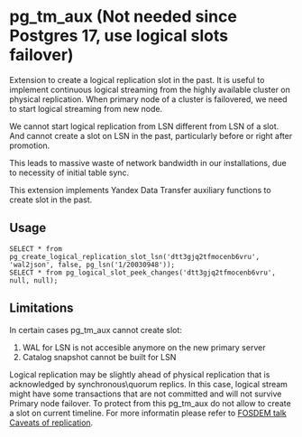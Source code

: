 # pg_tm_aux (Not needed since Postgres 17, use logical slots failover)
Extension to create a logical replication slot in the past. It is useful to implement continuous logical streaming from the highly available cluster on physical replication. When primary node of a cluster is failovered, we need to start logical streaming from new node.

We cannot start logical replication from LSN different from LSN of a slot. And cannot create a slot on LSN in the past, particularly before or right after promotion.

This leads to massive waste of network bandwidth in our installations, due to necessity of initial table sync.

This extension implements Yandex Data Transfer auxiliary functions to create slot in the past.

## Usage
```
SELECT * from  pg_create_logical_replication_slot_lsn('dtt3gjq2tfmocenb6vru', 'wal2json', false, pg_lsn('1/20030948'));
SELECT * from pg_logical_slot_peek_changes('dtt3gjq2tfmocenb6vru', null, null);
```
## Limitations

In certain cases pg_tm_aux cannot create slot:
1. WAL for LSN is not accesible anymore on the new primary server
2. Catalog snapshot cannot be built for LSN

Logical replication may be slightly ahead of physical replication that is acknowledged by synchronous\quorum replics. In this case, logical stream might have some transactions that are not committed and will not survive Primary node failover. To protect from this pg_tm_aux do not allow to create a slot on current timeline. For more informatin please refer to [FOSDEM talk Caveats of replication](https://archive.fosdem.org/2021/schedule/event/postgresql_caveats_of_replication/).
